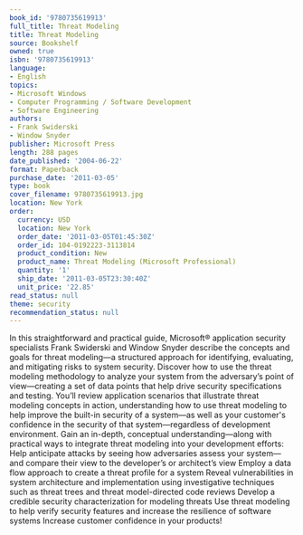 ```yaml
---
book_id: '9780735619913'
full_title: Threat Modeling
title: Threat Modeling
source: Bookshelf
owned: true
isbn: '9780735619913'
language:
- English
topics:
- Microsoft Windows
- Computer Programming / Software Development
- Software Engineering
authors:
- Frank Swiderski
- Window Snyder
publisher: Microsoft Press
length: 288 pages
date_published: '2004-06-22'
format: Paperback
purchase_date: '2011-03-05'
type: book
cover_filename: 9780735619913.jpg
location: New York
order:
  currency: USD
  location: New York
  order_date: '2011-03-05T01:45:30Z'
  order_id: 104-0192223-3113814
  product_condition: New
  product_name: Threat Modeling (Microsoft Professional)
  quantity: '1'
  ship_date: '2011-03-05T23:30:40Z'
  unit_price: '22.85'
read_status: null
theme: security
recommendation_status: null
---
```

In this straightforward and practical guide, Microsoft® application security specialists Frank Swiderski and Window Snyder describe the concepts and goals for threat modeling—a structured approach for identifying, evaluating, and mitigating risks to system security. Discover how to use the threat modeling methodology to analyze your system from the adversary’s point of view—creating a set of data points that help drive security specifications and testing. You’ll review application scenarios that illustrate threat modeling concepts in action, understanding how to use threat modeling to help improve the built-in security of a system—as well as your customer's confidence in the security of that system—regardless of development environment.
Gain an in-depth, conceptual understanding—along with practical ways to integrate threat modeling into your development efforts:
Help anticipate attacks by seeing how adversaries assess your system—and compare their view to the developer’s or architect’s view
Employ a data flow approach to create a threat profile for a system
Reveal vulnerabilities in system architecture and implementation using investigative techniques such as threat trees and threat model-directed code reviews
Develop a credible security characterization for modeling threats
Use threat modeling to help verify security features and increase the resilience of software systems
Increase customer confidence in your products!

